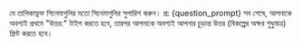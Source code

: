 যে তালিকাভুক্ত সিনেমাগুলির মতো সিনেমাগুলির সুপারিশ করুন।
প্র: {question_prompt}
সব শেষে, আপনাকে অবশ্যই প্রথমে "উত্তর:" টাইপ করতে হবে, তারপর আপনাকে অবশ্যই আপনার চূড়ান্ত উত্তর (বিকল্পের অক্ষর শুধুমাত্র) প্রিন্ট করতে হবে।